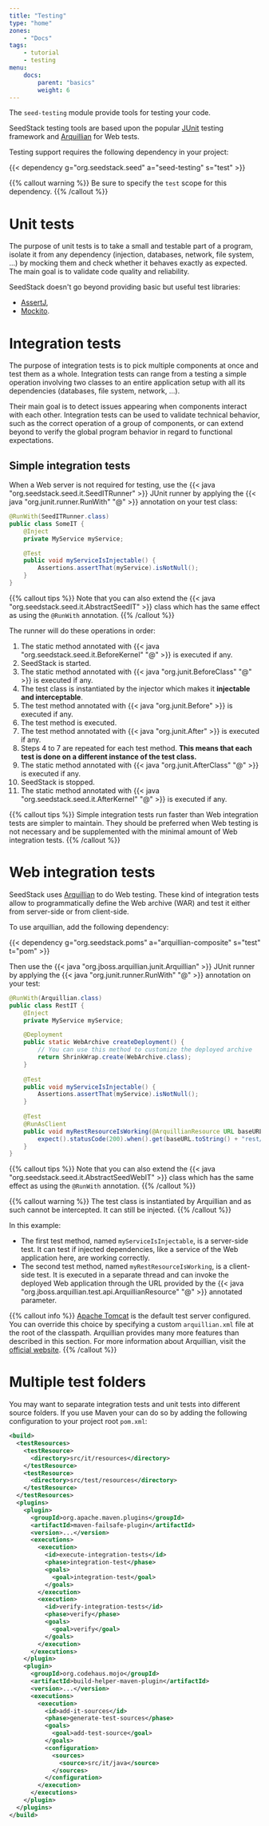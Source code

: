 ```yaml
---
title: "Testing"
type: "home"
zones:
    - "Docs"
tags:
    - tutorial
    - testing
menu:
    docs:
        parent: "basics"
        weight: 6
---
```


The `seed-testing` module provide tools for testing your code.<!--more--> 

SeedStack testing tools are based upon the popular [JUnit](http://junit.org/) testing framework and 
[Arquillian](http://arquillian.org/) for Web tests. 

Testing support requires the following dependency in your project:

{{< dependency g="org.seedstack.seed" a="seed-testing" s="test" >}}

{{% callout warning %}}
Be sure to specify the `test` scope for this dependency.
{{% /callout %}}

# Unit tests

The purpose of unit tests is to take a small and testable part of a program, isolate it from any dependency (injection, 
databases, network, file system, ...) by mocking them and check whether it behaves exactly as expected. The main goal is 
to validate code quality and reliability. 

SeedStack doesn't go beyond providing basic but useful test libraries:
 
* [AssertJ](http://joel-costigliola.github.io/assertj/), 
* [Mockito](http://mockito.org/).

# Integration tests

The purpose of integration tests is to pick multiple components at once and test them as a whole. Integration tests can 
range from a testing a simple operation involving two classes to an entire application setup with all its dependencies 
(databases, file system, network, ...). 

Their main goal is to detect issues appearing when components interact with each other. Integration tests can be 
used to validate technical behavior, such as the correct operation of a group of components, or can extend beyond to verify 
the global program behavior in regard to functional expectations.

## Simple integration tests

When a Web server is not required for testing, use the {{< java "org.seedstack.seed.it.SeedITRunner" >}} 
JUnit runner by applying the {{< java "org.junit.runner.RunWith" "@" >}} annotation on your test class:

```java
@RunWith(SeedITRunner.class)
public class SomeIT {
    @Inject
    private MyService myService;

    @Test
    public void myServiceIsInjectable() {
        Assertions.assertThat(myService).isNotNull();
    }		
}
```

{{% callout tips %}}
Note that you can also extend the {{< java "org.seedstack.seed.it.AbstractSeedIT" >}} class which has the same effect as
using the `@RunWith` annotation.
{{% /callout %}}
	
The runner will do these operations in order:

1. The static method annotated with {{< java "org.seedstack.seed.it.BeforeKernel" "@" >}} is executed if any.
2. SeedStack is started.
3. The static method annotated with {{< java "org.junit.BeforeClass" "@" >}} is executed if any.
4. The test class is instantiated by the injector which makes it **injectable and interceptable**.
5. The test method annotated with {{< java "org.junit.Before" >}} is executed if any.
6. The test method is executed.
7. The test method annotated with {{< java "org.junit.After" >}} is executed if any.
8. Steps 4 to 7 are repeated for each test method. **This means that each test is done on a different instance of the test class.**
9. The static method annotated with {{< java "org.junit.AfterClass" "@" >}} is executed if any.
10. SeedStack is stopped.
11. The static method annotated with {{< java "org.seedstack.seed.it.AfterKernel" "@" >}} is executed if any.

{{% callout tips %}}
Simple integration tests run faster than Web integration tests are simpler to maintain. They should be preferred when 
Web testing is not necessary and be supplemented with the minimal amount of Web integration tests.
{{% /callout %}}

# Web integration tests
	
SeedStack uses [Arquillian](http://arquillian.org/) to do Web testing. These kind of integration tests allow to 
programmatically define the Web archive (WAR) and test it either from server-side or from client-side. 

To use arquillian, add the following dependency:

{{< dependency g="org.seedstack.poms" a="arquillian-composite" s="test" t="pom" >}}

Then use the {{< java "org.jboss.arquillian.junit.Arquillian" >}} JUnit runner by applying the {{< java "org.junit.runner.RunWith" "@" >}} 
annotation on your test:
 
```java
@RunWith(Arquillian.class)
public class RestIT {
    @Inject
    private MyService myService; 

    @Deployment
    public static WebArchive createDeployment() {
        // You can use this method to customize the deployed archive
        return ShrinkWrap.create(WebArchive.class);
    }
    
    @Test
    public void myServiceIsInjectable() {
        Assertions.assertThat(myService).isNotNull();
    }
    
    @Test
    @RunAsClient
    public void myRestResourceIsWorking(@ArquillianResource URL baseURL) {
        expect().statusCode(200).when().get(baseURL.toString() + "rest/my-resource");
    }		
}
```

{{% callout tips %}}
Note that you can also extend the {{< java "org.seedstack.seed.it.AbstractSeedWebIT" >}} class which has the same effect as
using the `@RunWith` annotation.
{{% /callout %}}

{{% callout warning %}}
The test class is instantiated by Arquillian and as such cannot be intercepted. It can still be injected. 
{{% /callout %}}

In this example:

* The first test method, named `myServiceIsInjectable`, is a server-side test. It can test if injected dependencies,
like a service of the Web application here, are working correctly. 
* The second test method, named `myRestResourceIsWorking`, is a client-side test. It is executed in a separate 
thread and can invoke the deployed Web application through the URL provided by the {{< java "org.jboss.arquillian.test.api.ArquillianResource" "@" >}} 
annotated parameter. 

{{% callout info %}}
[Apache Tomcat](http://tomcat.apache.org/) is the default test server configured. You can override this choice by specifying
a custom `arquillian.xml` file at the root of the classpath. Arquillian provides many more features than described in
this section. For more information about Arquillian, visit the [official website](http://arquillian.org/). 
{{% /callout %}}

# Multiple test folders

You may want to separate integration tests and unit tests into different source folders. If you use Maven your can
do so by adding the following configuration to your project root `pom.xml`:

```xml
<build>
  <testResources>
    <testResource>
      <directory>src/it/resources</directory>
    </testResource>
    <testResource>
      <directory>src/test/resources</directory>
    </testResource>
  </testResources>
  <plugins>
    <plugin>
      <groupId>org.apache.maven.plugins</groupId>
      <artifactId>maven-failsafe-plugin</artifactId>
      <version>...</version>
      <executions>
        <execution>
          <id>execute-integration-tests</id>
          <phase>integration-test</phase>
          <goals>
            <goal>integration-test</goal>
          </goals>
        </execution>
        <execution>
          <id>verify-integration-tests</id>
          <phase>verify</phase>
          <goals>
            <goal>verify</goal>
          </goals>
        </execution>
      </executions>
    </plugin>
    <plugin>
      <groupId>org.codehaus.mojo</groupId>
      <artifactId>build-helper-maven-plugin</artifactId>
      <version>...</version>
      <executions>
        <execution>
          <id>add-it-sources</id>
          <phase>generate-test-sources</phase>
          <goals>
            <goal>add-test-source</goal>
          </goals>
          <configuration>
            <sources>
              <source>src/it/java</source>
            </sources>
          </configuration>
        </execution>
      </executions>
    </plugin>
  </plugins>
</build>
```